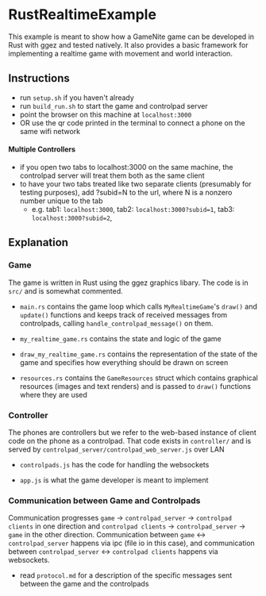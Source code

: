# RustRealtimeExample
This example is meant to show how a GameNite game can be developed in Rust with 
ggez and tested natively. It also provides a basic framework for implementing a 
realtime game with movement and world interaction.


## Instructions
- run `setup.sh` if you haven't already
- run `build_run.sh` to start the game and controlpad server
- point the browser on this machine at `localhost:3000`
- OR use the qr code printed in the terminal to connect a phone on the same 
  wifi network

#### Multiple Controllers
- if you open two tabs to localhost:3000 on the same machine, the controlpad 
  server will treat them both as the same client
- to have your two tabs treated like two separate clients (presumably for 
  testing purposes), add ?subid=N to the url, where N is a nonzero number 
  unique to the tab
  - e.g. tab1: `localhost:3000`, tab2: `localhost:3000?subid=1`, tab3: `localhost:3000?subid=2`, 


## Explanation
### Game
The game is written in Rust using the ggez graphics libary. The code is in `src/` 
and is somewhat commented. 

- `main.rs` contains the game loop which calls `MyRealtimeGame`'s `draw()` and `update()` 
  functions and keeps track of received messages from controlpads, calling 
  `handle_controlpad_message()` on them.

- `my_realtime_game.rs` contains the state and logic of the game

- `draw_my_realtime_game.rs` contains the representation of the state of the game 
  and specifies how everything should be drawn on screen

- `resources.rs` contains the `GameResources` struct which contains graphical 
  resources (images and text renders) and is passed to `draw()` functions where 
  they are used


### Controller
The phones are controllers but we refer to the web-based instance of client 
code on the phone as a controlpad. That code exists in `controller/` and is 
served by `controlpad_server/controlpad_web_server.js` over LAN

- `controlpads.js` has the code for handling the websockets

- `app.js` is what the game developer is meant to implement


### Communication between Game and Controlpads
Communication progresses  `game` -> `controlpad_server` -> `controlpad clients`
in one direction and `controlpad clients` -> `controlpad_server` -> `game` in 
the other direction. Communication between `game` <-> `controlpad_server` 
happens via ipc (file io in this case), and communication between 
`controlpad_server` <-> `controlpad clients` happens via websockets.

- read `protocol.md` for a description of the specific messages sent between 
  the game and the controlpads
